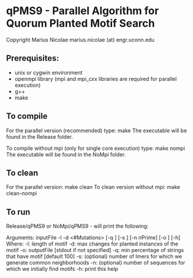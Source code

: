 # qPMS9 - Parallel Algorithm for Quorum Planted Motif Search

Copyright Marius Nicolae 
marius.nicolae (at) engr.uconn.edu 

## Prerequisites: 
- unix or cygwin environment
- openmpi library (mpi and mpi_cxx libraries are required for parallel execution)
- g++
- make

## To compile 
For the parallel version (recommended) type: make
The executable will be found in the Release folder.

To compile without mpi (only for single core execution) type: make nompi
The executable will be found in the NoMpi folder.

## To clean 
For the parallel version: make clean
To clean version without mpi: make clean-nompi

## To run
Release/qPMS9 or NoMpi/qPMS9 - will print the following:

Arguments: inputFile -l <motifLength> -d <#Mutations> [-q <quorumPercent>] [-s <stackSz>] [-n nPrime] [-o <outputFile>] [-h]
Where:
  -l: length of motif
  -d: max changes for planted instances of the motif
  -o: outputFile [stdout if not specified]
  -q: min percentage of strings that have motif [default 100]
  -s: (optional) number of lmers for which we generate common neighborhoods
  -n: (optional) number of sequences for which we initially find motifs
  -h: print this help
